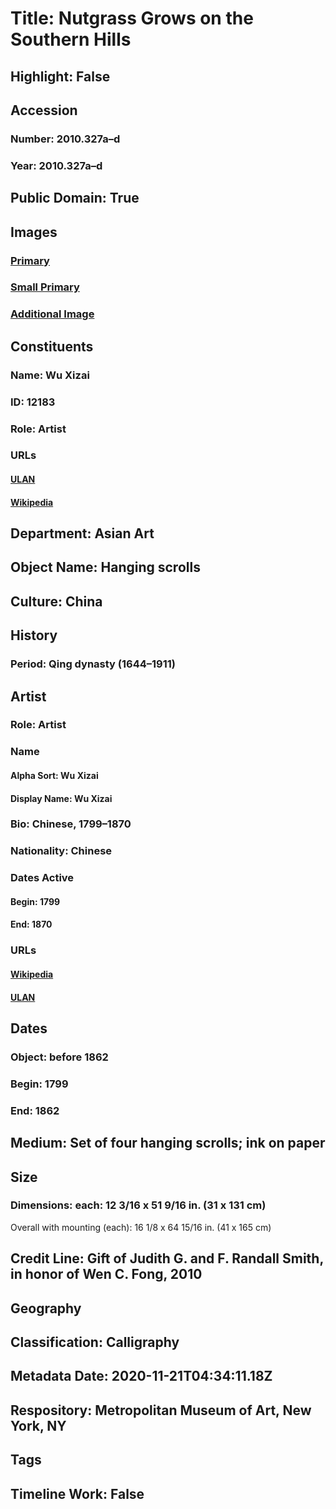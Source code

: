 # Title: Nutgrass Grows on the Southern Hills
## Highlight: False
## Accession
### Number: 2010.327a–d
### Year: 2010.327a–d
## Public Domain: True
## Images
### [Primary](https://images.metmuseum.org/CRDImages/as/original/2010_327a-d_O.jpg)
### [Small Primary](https://images.metmuseum.org/CRDImages/as/web-large/2010_327a-d_O.jpg)
### [Additional Image](https://images.metmuseum.org/CRDImages/as/original/2010_327a-d_d05.jpg)
## Constituents
### Name: Wu Xizai
### ID: 12183
### Role: Artist
### URLs
#### [ULAN](http://vocab.getty.edu/page/ulan/500335130)
#### [Wikipedia](https://www.wikidata.org/wiki/Q3570140)
## Department: Asian Art
## Object Name: Hanging scrolls
## Culture: China
## History
### Period: Qing dynasty (1644–1911)
## Artist
### Role: Artist
### Name
#### Alpha Sort: Wu Xizai
#### Display Name: Wu Xizai
### Bio: Chinese, 1799–1870
### Nationality: Chinese
### Dates Active
#### Begin: 1799
#### End: 1870
### URLs
#### [Wikipedia](https://www.wikidata.org/wiki/Q3570140)
#### [ULAN](http://vocab.getty.edu/page/ulan/500335130)
## Dates
### Object: before 1862
### Begin: 1799
### End: 1862
## Medium: Set of four hanging scrolls; ink on paper
## Size
### Dimensions: each: 12 3/16 x 51 9/16 in. (31 x 131 cm)
Overall with mounting (each): 16 1/8 x 64 15/16 in. (41 x 165 cm)
## Credit Line: Gift of Judith G. and F. Randall Smith, in honor of Wen C. Fong, 2010
## Geography
## Classification: Calligraphy
## Metadata Date: 2020-11-21T04:34:11.18Z
## Respository: Metropolitan Museum of Art, New York, NY
## Tags
## Timeline Work: False
